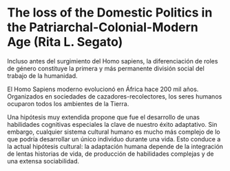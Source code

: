 # The loss of the Domestic Politics in the Patriarchal-Colonial-Modern Age (Rita L. Segato)

Incluso antes del surgimiento del Homo sapiens, la diferenciación de roles de género constituye la primera y más permanente división social del trabajo de la humanidad.

El Homo Sapiens moderno evolucionó en África hace 200 mil años. Organizados en sociedades de cazadores-recolectores, los seres humanos ocuparon todos los ambientes de la Tierra.

Una hipótesis muy extendida propone que fue el desarrollo de unas habilidades cognitivas especiales la clave de nuestro éxito adaptativo.
Sin embargo, cualquier sistema cultural humano es mucho más complejo de lo que podría desarrollar un único individuo durante una vida.
Esto conduce a la actual hipótesis cultural: la adaptación humana depende de la integración de lentas historias de vida, de producción de habilidades complejas y de una extensa sociabilidad.

